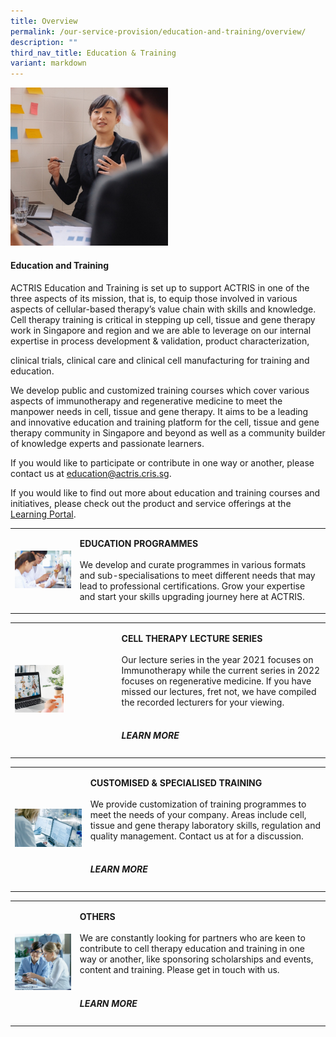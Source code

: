 ```yaml
---
title: Overview
permalink: /our-service-provision/education-and-training/overview/
description: ""
third_nav_title: Education & Training
variant: markdown
---
```

<div class="isomer-image-wrapper">
<img style="width: 50%;" height="auto" width="100%" src="/images/Our%20Service%20Provision/shutterstock_519817903.jpg">
</div>
<h4>Education and Training</h4>
<p>ACTRIS Education and Training is set up to support ACTRIS in one of the
three aspects of its mission, that is, to equip those involved in various
aspects of cellular-based therapy’s value chain with skills and knowledge.
Cell therapy training is critical in stepping up cell, tissue and gene
therapy work in Singapore and region and we are able to leverage on our
internal expertise in process development &amp; validation, product characterization,</p>
<p>clinical trials, clinical care and clinical cell manufacturing for training
and education.</p>
<p>We develop public and customized training courses which cover various
aspects of immunotherapy and regenerative medicine to meet the manpower
needs in cell, tissue and gene therapy. It aims to be a leading and innovative
education and training platform for the cell, tissue and gene therapy community
in Singapore and beyond as well as a community builder of knowledge experts
and passionate learners.</p>
<p>If you would like to participate or contribute in one way or another,
please contact us at <a href="mailto:education@actris.cris.sg" rel="noopener noreferrer nofollow" target="_blank">education@actris.cris.sg</a>.</p>
<p>If you would like to find out more about education and training courses
and initiatives, please check out the product and service offerings at
the <a href="https://www.actris.sg/newsroom-and-events/learning-portal/" rel="noopener noreferrer nofollow" target="_blank">Learning Portal</a>.</p>
<table style="minWidth: 50px">
<colgroup>
<col>
<col>
</colgroup>
<tbody>
<tr>
<td rowspan="1" colspan="1">
<div class="isomer-image-wrapper">
<img style="width: 100%" height="auto" width="100%" src="/images/Shutterstock%20Images/picture6.jpg">
</div>
</td>
<td rowspan="1" colspan="1">
<p><strong>EDUCATION PROGRAMMES</strong> 
<br>
<br>We develop and curate programmes in various formats and sub-specialisations
to meet different needs that may lead to professional certifications. Grow
your expertise and start your skills upgrading journey here at ACTRIS.</p>
</td>
</tr>
</tbody>
</table>
<table style="minWidth: 50px">
<colgroup>
<col>
<col>
</colgroup>
<tbody>
<tr>
<td rowspan="1" colspan="1">
<div class="isomer-image-wrapper">
<img style="width: 50%;" height="auto" width="100%" src="/images/Our%20Service%20Provision/young-asia-businesswoman-using-laptop-talk-colleague-about-plan-video-call-meeting.jpg">
</div>
</td>
<td rowspan="1" colspan="1">
<p><strong>CELL THERAPY LECTURE SERIES</strong> 
<br>
<br>Our lecture series in the year 2021 focuses on Immunotherapy while the
current series in 2022 focuses on regenerative medicine. If you have missed
our lectures, fret not, we have compiled the recorded lecturers for your
viewing.
<br>
<br>
</p>
<h5>LEARN MORE</h5>
</td>
</tr>
</tbody>
</table>
<table style="minWidth: 50px">
<colgroup>
<col>
<col>
</colgroup>
<tbody>
<tr>
<td rowspan="1" colspan="1">
<div class="isomer-image-wrapper">
<img style="width: 100%" height="auto" width="100%" src="/images/Shutterstock%20Images/picture9.jpg">
</div>
</td>
<td rowspan="1" colspan="1">
<p><strong>CUSTOMISED &amp; SPECIALISED TRAINING</strong> 
<br>
<br>We provide customization of training programmes to meet the needs of your
company. Areas include cell, tissue and gene therapy laboratory skills,
regulation and quality management. Contact us at for a discussion.
<br>
<br>
</p>
<h5>LEARN MORE</h5>
</td>
</tr>
</tbody>
</table>
<table style="minWidth: 50px">
<colgroup>
<col>
<col>
</colgroup>
<tbody>
<tr>
<td rowspan="1" colspan="1">
<div class="isomer-image-wrapper">
<img style="width: 100%" height="auto" width="100%" src="/images/Our%20Service%20Provision/shutterstock_1104131693.jpg">
</div>
</td>
<td rowspan="1" colspan="1">
<p><strong>OTHERS</strong> 
<br>
<br>We are constantly looking for partners who are keen to contribute to cell
therapy education and training in one way or another, like sponsoring scholarships
and events, content and training. Please get in touch with us.
<br>
<br>
</p>
<h5>LEARN MORE</h5>
</td>
</tr>
</tbody>
</table>
<p></p>